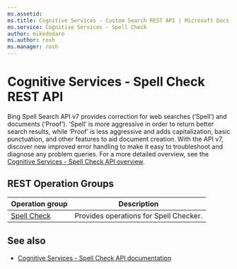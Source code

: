 ```yaml
---
ms.assetid:
ms.title: Cognitive Services - Custom Search REST API | Microsoft Docs
ms.service: Cognitive Services - Spell Check
author: mikedodaro
ms.author: rosh
ms.manager: rosh
---
```


# Cognitive Services - Spell Check REST API

Bing Spell Search API v7 provides correction for web searches (‘Spell’) and documents (‘Proof’). ‘Spell’ is more aggressive in order to return better search results, while ‘Proof’ is less aggressive and adds capitalization, basic punctuation, and other features to aid document creation. With the API v7, discover new improved error handling to make it easy to troubleshoot and diagnose any problem queries. For a more detailed overview, see the [Cognitive Services - Spell Check API overview](https://azure.microsoft.com/en-us/services/cognitive-services/spell-check/).

## REST Operation Groups

| Operation group | Description                                                        |
|-----------------|--------------------------------------------------------------------|
| [Spell Check](~/docs-ref-autogen/spellcheck/SpellChecker.yml)  | Provides operations for Spell Checker. |


## See also

- [Cognitive Services - Spell Check API documentation](https://docs.microsoft.com/en-us/azure/cognitive-services/bing-spell-check/)